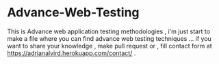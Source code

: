 # Advance-Web-Testing
This is Advance web application testing methodologies , i'm just start to make a file where you can find advance web testing techniques ... 
if you want to share your knowledge , make pull request or , fill contact form at https://adrianalvird.herokuapp.com/contact/ .

